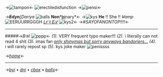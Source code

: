 ->![tampon](https://kanaya.crd.co/assets/images/gallery02/17914932.gif?v=edcade4d)<-
![erectiledisfunction](https://cdn.discordapp.com/attachments/918477221608456255/1033395991979757588/IMG_6091.jpg)
->![pensi](https://kanaya.crd.co/assets/images/gallery02/17914932.gif?v=edcade4d)<-

->***~~E~~dyn***[/](https://pornhub.com)*Dariya*  ![balls](https://gifs.crd.co/assets/images/gallery02/5b0d8b4c.png?v=5f0408ba) **Non***~~[bi](https://www.wikipedia.com/bisexuality)~~nary*<-
->![kys](https://supplies.ju.mp/assets/images/gallery04/383d083f_original.gif?v=bfb7dfa2) **He** !! She !! *~~V~~amp* ![EERUURRGGGH](https://gifs.crd.co/assets/images/gallery14/07d381b6_original.jpg?v=5f0408ba) [𝐿](https://kodocha.fandom.com/wiki/Tsuyoshi_Ohki)[𝒪](https://project-imas.wiki/Madoka_Higuchi)[𝒱](https://bang-dream-gbp-en.bushiroad.com/character/hikawa-sayo/)[𝐸](https://en.d4dj-pj.com/character/merm4id/?id=saori-hidaka)[𝒮](https://www.project-imas.wiki/Fuyuko_Mayuzumi) ![kys2](https://supplies.ju.mp/assets/images/gallery04/b5467e0d_original.gif?v=bfb7dfa2)<-
->*#SAYOFANONTOP!!!!*<-
***
#####->𝐵𝒴𝐼 ![pppp](https://gifs.crd.co/assets/images/gallery14/4b9c0465_original.gif?v=5f0408ba)<-
*(1).* VERY frequent typo maker!!! *(2).* i literally can not read 4 shit *(3).* imas fan *[only shinymas but sorry anyways bandoriers...](https://pornhub.com)* *(4).* i will rarely repost sp *(5).* kys joke maker ![penissss](https://gifs.crd.co/assets/images/gallery14/407b0da1_original.jpg?v=5f0408ba)

->*[home](https://rentry.co/BALLSCHAT)*<-
***
->*[byi](https://rentry.co/ballsbyi)* • *[dni](https://rentry.co/ballsdni)* • *[cbox](https://my.cbox.ws/edynnie)* • *[balls](https://ballschat.carrd.co)*<-